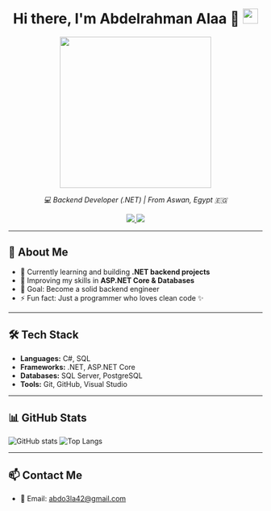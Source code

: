 <div align="center">
  <h1>
    Hi there, I'm Abdelrahman Alaa 👋
    <img src="https://github.githubassets.com/images/mona-whisper.gif" height="30" />
  </h1>

  <img src="https://media.giphy.com/media/qgQUggAC3Pfv687qPC/giphy.gif" width="300" />

  <p>
    <em>💻 Backend Developer (.NET) | From Aswan, Egypt 🇪🇬</em>
  </p>

  <p>
    <a href="https://github.com/dotnexus">
      <img src="https://img.shields.io/github/followers/dotnexus?label=Follow&style=social" />
    </a>
    <a href="https://github.com/dotnexus">
      <img src="https://komarev.com/ghpvc/?username=dotnexus&color=brightgreen" />
    </a>
  </p>
</div>

---

## 🚀 About Me
- 🔭 Currently learning and building **.NET backend projects**  
- 🌱 Improving my skills in **ASP.NET Core & Databases**  
- 🎯 Goal: Become a solid backend engineer  
- ⚡ Fun fact: Just a programmer who loves clean code ✨  

---

## 🛠️ Tech Stack
- **Languages:** C#, SQL  
- **Frameworks:** .NET, ASP.NET Core  
- **Databases:** SQL Server, PostgreSQL  
- **Tools:** Git, GitHub, Visual Studio  

---

## 📊 GitHub Stats
![GitHub stats](https://github-readme-stats.vercel.app/api?username=dotnexus&show_icons=true&theme=dark)
![Top Langs](https://github-readme-stats.vercel.app/api/top-langs/?username=dotnexus&layout=compact&theme=dark)

---

## 📫 Contact Me
- 📧 Email: abdo3la42@gmail.com

